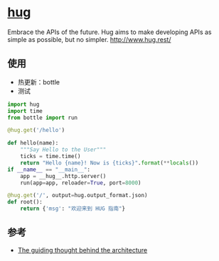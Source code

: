 # [hug](https://github.com/timothycrosley/hug)

Embrace the APIs of the future. Hug aims to make developing APIs as simple as possible, but no simpler. <http://www.hug.rest/>

## 使用

* 热更新：bottle
* 测试

```python
import hug
import time
from bottle import run

@hug.get('/hello')

def hello(name):
    """Say Hello to the User"""
    ticks = time.time()
    return "Hello {name}! Now is {ticks}".format(**locals())
if __name__ == "__main__":
    app = __hug__.http.server()
    run(app=app, reloader=True, port=8000)

@hug.get('/', output=hug.output_format.json)
def root():
    return {'msg': "欢迎来到 HUG 指南"}
```

## 参考

* [The guiding thought behind the architecture](http://www.hug.rest/website/learn/)
